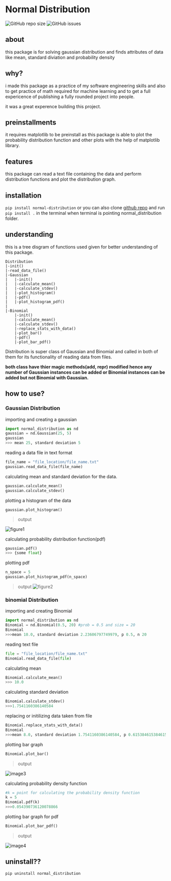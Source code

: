 # Normal Distribution
![GitHub repo size](https://img.shields.io/github/repo-size/kishoreKunisetty/normal_distribution)
![GitHub issues](https://img.shields.io/github/issues/kishoreKunisetty/normal_distribution)
## about
this package is for solving gaussian distribution and finds attributes of data like mean, standard diviation and probability density
## why?
i made this package as a practice of my software engineering skills and also to get practice of math required for machine learning and to get a full expericence of publishing a fully rounded project into people.

it was a great experence building this project.
## preinstallments
it requires matplotlib to be preinstall as this package is able to plot the probability distribution function and other plots with the help of matplotlib library.

## features
this package can read a text file containing the data and perform distribution functions and plot the distribution graph.

## installation
`pip install normal-distribution` or you can also clone [github repo](https://github.com/kishoreKunisetty/normal_distribution) and run `pip install .` in the terminal when terminal is pointing normal_distribution folder.
## understanding
this is a tree disgram of functions used given for better understanding of this package.
```
Distribution
|-init()
|-read_data_file()
|-Gaussian
|   |-init()
|   |-calculate_mean()
|   |-calculate_stdev()
|   |-plot_histogram()
|   |-pdf()
|   |-plot_histogram_pdf()
|
|-Binomial
    |-init()
    |-calculate_mean()
    |-calculate_stdev()
    |-replace_stats_with_data()
    |-plot_bar()
    |-pdf()
    |-plot_bar_pdf()
```
Distribution is super class of Gaussian and Binomial and called in both of them for its functionality of reading data from files.

**both class have thier magic methods(add, repr) modified hence any number of Gaussian instances can be added or Binomial instances can be added but not Binomial with Gaussian.**

## how to use?
### Gaussian Distribution
importing and creating a gaussian 
```python
import normal_distribution as nd
gaussian = nd.Gaussian(25, 5)
gaussian
>>> mean 25, standard deviation 5
```
reading a data file in text format
```python
file_name = "file_location/file_name.txt"
gaussian.read_data_file(file_name)
```
calculating mean and standard deviation for the data.
```python
gaussian.calculate_mean()
gaussian.calculate_stdev()
```

plotting a histogram of the data
```
gaussian.plot_histogram()
```
>output

![figure1](images/Figure_1.png)

calculating probability distribution function(pdf)
```python
gaussian.pdf()
>>> {some float}
```

plotting pdf
```python
n_space = 5
gaussian.plot_histogram_pdf(n_space)
```
>output
![figure2](images/Figure_2.png)

### binomial Distribution
importing and creating Binomial
```python
import normal_distribution as nd
Binomial = nd.Binomial(0.5, 20) #prob = 0.5 and size = 20
Binomial
>>>mean 10.0, standard deviation 2.23606797749979, p 0.5, n 20
```
reading text file
```python
file = "file_location/file_name.txt"
Binomial.read_data_file(file)
```
calculating mean
```python
Binomial.calculate_mean()
>>> 10.0
```
calculating standard deviation
```python
Binomial.calculate_stdev()
>>>1.7541160386140584
```
replacing or initilizing data taken from file
```python
Binomial.replace_stats_with_data()
Binomial
>>>mean 8.0, standard deviation 1.7541160386140584, p 0.6153846153846154, n 13
```
plotting bar graph
```python
Binomial.plot_bar()
```
>output

![image3](images/Figure_3.png)

calculating probability density function
```python
#k = point for calculating the probability density function
k = 5
Binomial.pdf(k)
>>>0.054390736120078866
```
plotting bar graph for pdf
```python
Binomial.plot_bar_pdf()
```
>output

![image4](images/Figure_4.png)

## uninstall??
`pip uninstall normal_distribution`

